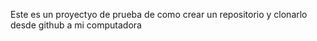 Este es un proyectyo de prueba de como crear un repositorio y clonarlo desde github a mi computadora